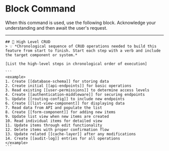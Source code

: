 # Block Command

When this command is used, use the following block. Acknowledge your understanding and then await the user's request.

---

``````````
## 📐 High Level CRUD
> 💡 *Chronological sequence of CRUD operations needed to build this feature from start to finish. Start each step with a verb and include the target component or system.*

[List the high-level steps in chronological order of execution]

```
<example>
1. Create [[database-schema]] for storing data
2. Create initial [[api-endpoints]] for basic operations
3. Read existing [[user-permissions]] to determine access levels
4. Create [[authentication-middleware]] for securing endpoints
5. Update [[routing-config]] to include new endpoints
6. Create [[list-view-component]] for displaying data
7. Read data from API and populate the list
8. Create [[form-component]] for adding new items
9. Update list view when new items are created
10. Read individual items for detailed view
11. Update items through edit functionality
12. Delete items with proper confirmation flow
13. Update related [[cache-layer]] after any modifications
14. Create [[audit-log]] entries for all operations
</example>
```
``````````
